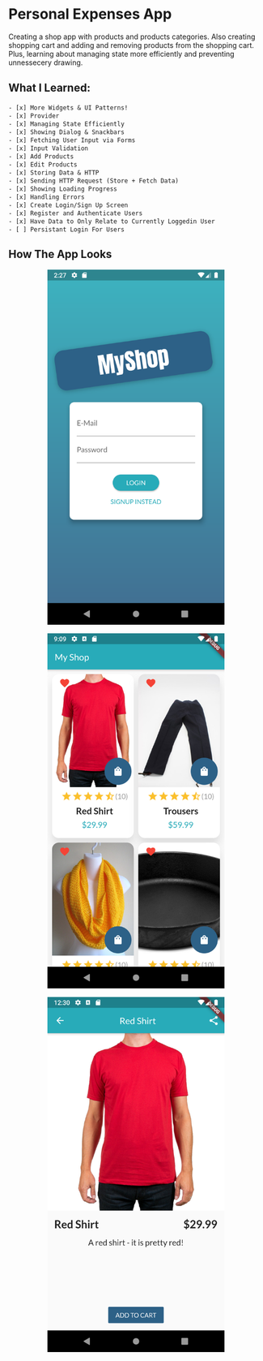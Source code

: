 # Personal Expenses App

Creating a shop app with products and products categories. Also creating shopping cart and adding and removing products from the shopping cart. Plus, learning about managing state more efficiently and preventing unnessecery drawing.

## What I Learned:
    - [x] More Widgets & UI Patterns!
    - [x] Provider
    - [x] Managing State Efficiently
    - [x] Showing Dialog & Snackbars
    - [x] Fetching User Input via Forms
    - [x] Input Validation
    - [x] Add Products
    - [x] Edit Products
    - [x] Storing Data & HTTP
    - [x] Sending HTTP Request (Store + Fetch Data)
    - [x] Showing Loading Progress
    - [x] Handling Errors
    - [x] Create Login/Sign Up Screen
    - [x] Register and Authenticate Users
    - [x] Have Data to Only Relate to Currently Loggedin User
    - [ ] Persistant Login For Users
	
## How The App Looks
<p align="center">
  <img src="https://github.com/bolagadalla/Shop_App/blob/main/assets/images/Screenshot_3.png?raw=true" width="350" title="App Screenshot 1">
</p>
<p align="center">
  <img src="https://github.com/bolagadalla/Shop_App/blob/main/assets/images/Screenshot_1.png?raw=true" width="350" title="App Screenshot 2">
</p>
<p align="center">
  <img src="https://github.com/bolagadalla/Shop_App/blob/main/assets/images/Screenshot_2.png?raw=true" width="350" title="App Screenshot 3">
</p>
